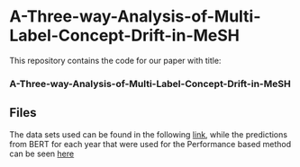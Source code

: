 # A-Three-way-Analysis-of-Multi-Label-Concept-Drift-in-MeSH

This repository contains the code for our paper with title: 

### A-Three-way-Analysis-of-Multi-Label-Concept-Drift-in-MeSH

## Files
The data sets used can be found in the following [link](https://drive.google.com/drive/folders/10SvWVJAi7yo1-kZf24BrJzkDaXkfAfD4?usp=sharing), while the predictions from BERT for each year that were used for the Performance based method can be seen [here](https://drive.google.com/drive/folders/11y1tyrA9cNjW2ZGPA30dCs2pezE3gHXU?usp=sharing)
